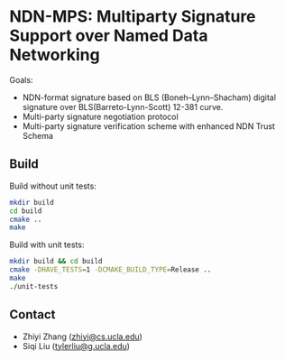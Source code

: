 # NDN-MPS: Multiparty Signature Support over Named Data Networking

Goals:

* NDN-format signature based on BLS (Boneh–Lynn–Shacham) digital signature over BLS(Barreto-Lynn-Scott) 12-381 curve.
* Multi-party signature negotiation protocol
* Multi-party signature verification scheme with enhanced NDN Trust Schema

## Build

Build without unit tests:

```bash
mkdir build
cd build
cmake ..
make
```

Build with unit tests:

```bash
mkdir build && cd build
cmake -DHAVE_TESTS=1 -DCMAKE_BUILD_TYPE=Release .. 
make
./unit-tests
```

## Contact

* Zhiyi Zhang (zhiyi@cs.ucla.edu)
* Siqi Liu (tylerliu@g.ucla.edu)
